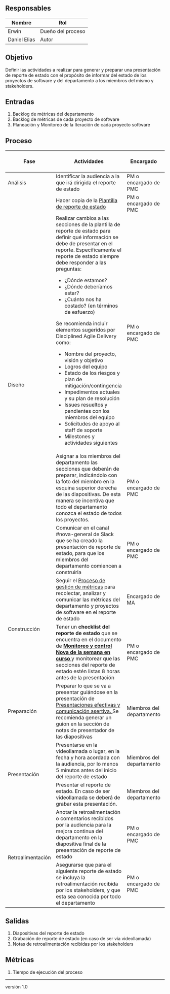 ## Responsables

| Nombre  | Rol   |
|---------|-------|
|    Erwin     | Dueño del proceso |
|    Daniel Elias     | Autor |

## Objetivo
Definir las actividades a realizar para generar y preparar una presentación de reporte de estado con el propósito de informar del estado de los proyectos de software y del departamento a los miembros del mismo y stakeholders.


## Entradas
1. Backlog de métricas del departamento
2. Backlog de métricas de cada proyecto de software
3. Planeación y Monitoreo de la Iteración de cada proyecto software

## Proceso

<table>
  <thead>
    <tr>
      <th>Fase</th>
      <th>Actividades</th>
      <th>Encargado</th>
      <th>Áreas del CMMI</th>
    </tr>
  </thead>
  <tbody>
    <tr>
      <td rowspan="1">Análisis</td>
      <td> Identificar la audiencia a la que irá dirigida el reporte de estado</td>
      <td>PM o encargado de PMC</td>
      <td>PMC</td>
    </tr>
    <tr>
      <td rowspan="4">Diseño</td>
      <td> Hacer copia de la <a href="https://drive.google.com/file/d/1dpBivvOogRRn4Zhop3fV9m18MBa7H7Jp/view?usp=sharing">Plantilla de reporte de estado</a> </td>
      <td>PM o encargado de PMC</td>
      <td>PMC</td>
    </tr>
     <tr>
      <td> Realizar cambios a las secciones de la plantilla de reporte de estado para definir qué información se debe de presentar en el reporte. Específicamente el reporte de estado siempre debe responder a las preguntas: 
      <ul>
          <li>¿Dónde estamos?</li>
          <li>¿Dónde deberíamos estar?</li>
          <li>¿Cuánto nos ha costado? (en términos de esfuerzo)</li>
      </ul> 
      Se recomienda incluir elementos sugeridos por Disciplined Agile Delivery como:
       <ul>
          <li>Nombre del proyecto, visión y objetivo</li>
          <li>Logros del equipo</li>
          <li>Estado de los riesgos y plan de mitigación/contingencia</li>
          <li>Impedimentos actuales y su plan de resolución</li>
          <li>Issues resueltos y pendientes con los miembros del equipo</li>
          <li>Solicitudes de apoyo al staff de soporte</li>
          <li>Milestones y actividades siguientes</li>
      </ul> 
      </td>
      <td>PM o encargado de PMC</td>
      <td>PMC</td>
    </tr>
    <tr>
      <td> Asignar a los miembros del departamento las secciones que deberán de preparar, indicándolo con la foto del miembro en la esquina superior derecha de las diapositivas. De esta manera se incentiva que todo el departamento conozca el estado de todos los proyectos.</td>
      <td> PM o encargado de PMC </td>
      <td> PMC </td>
    </tr>
     <tr>
      <td> Comunicar en el canal #nova-general de Slack que se ha creado la presentación de reporte de estado, para que los miembros del departamento comiencen a construirla </td>
      <td>PM o encargado de PMC</td>
      <td>PMC</td>
    </tr>
    <tr>
      <td rowspan="2">Construcción</td>
      <td> Seguir el <a href="https://github.com/novaDepto/Nova/wiki/Proceso-de-gesti%C3%B3n-de-m%C3%A9tricas">Proceso de gestión de métricas</a> para recolectar, analizar y comunicar las métricas del departamento y proyectos de software en el reporte de estado</td>
      <td>Encargado de MA</td>
      <td>MA</td>
    </tr>
    <tr>
      <td> Tener un <strong> checklist del reporte de estado </strong> que se encuentra en el documento de <strong> <a href="https://drive.google.com/drive/u/0/folders/0ANskmMU8C5dxUk9PVA"> Monitoreo y control Nova de la semana en curso </a> </strong> y monitorear que las secciones del reporte de estado estén listas 8 horas antes de la presentación </td>
      <td> PM o encargado de PMC </td>
      <td> PMC </td>
    </tr>
    <tr>
      <td>Preparación</td>
      <td> Preparar lo que se va a presentar guiándose en la presentación de <a href="https://docs.google.com/presentation/d/1VL4kB6_yD6mA9cgn3qC8eTLbvYH6moIDaHuy63MhOb4/edit#slide=id.g35f391192_00">  Presentaciones efectivas y comunicación asertiva. </a> Se recomienda generar un guion en la sección de notas de presentador de las diapositivas </td>
      <td> Miembros del departamento</td>
      <td> PMC</td>
    </tr>
    <tr>
      <td rowspan="2">Presentación </td>
      <td> Presentarse en la videollamada o lugar, en la fecha y hora acordada con la audiencia, por lo menos 5 minutos antes del inicio del reporte de estado </td>
      <td> Miembros del departamento </td>
      <td> PMC </td>
       <tr>
      <td> Presentar el reporte de estado. En caso de ser videollamada se deberá de grabar esta presentación. </td>
      <td> Miembros del departamento </td>
      <td> PMC </td>
    </tr>
    </tr>
    <tr>
      <td rowspan="2">Retroalimentación</td>
      <td> Anotar la retroalimentación o comentarios recibidos por la audiencia para la mejora continua del departamento en la diapositiva final de la presentación de reporte de estado</td>
      <td> PM o encargado de PMC </td>
      <td> PMC</td>
    </tr>
    <tr>
      <td> Asegurarse que para el siguiente reporte de estado se incluya la retroalimentación recibida por los stakeholders, y que esta sea conocida por todo el departamento </td>
      <td> PM o encargado de PMC  </td>
      <td> PMC </td>
    </tr>
  </tbody>
</table>

## Salidas
1. Diapositivas del reporte de estado
2. Grabación de reporte de estado (en caso de ser vía videollamada)
3. Notas de retroalimentación recibidas por los stakeholders

## Métricas
1. Tiempo de ejecución del proceso

***
versión 1.0